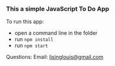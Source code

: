 ### This a simple JavaScript To Do App
To run this app:
- open a command line in the folder
- run `npm install`
- run `npm start`

Questions:
Email: lisinglouis@gmail.com
